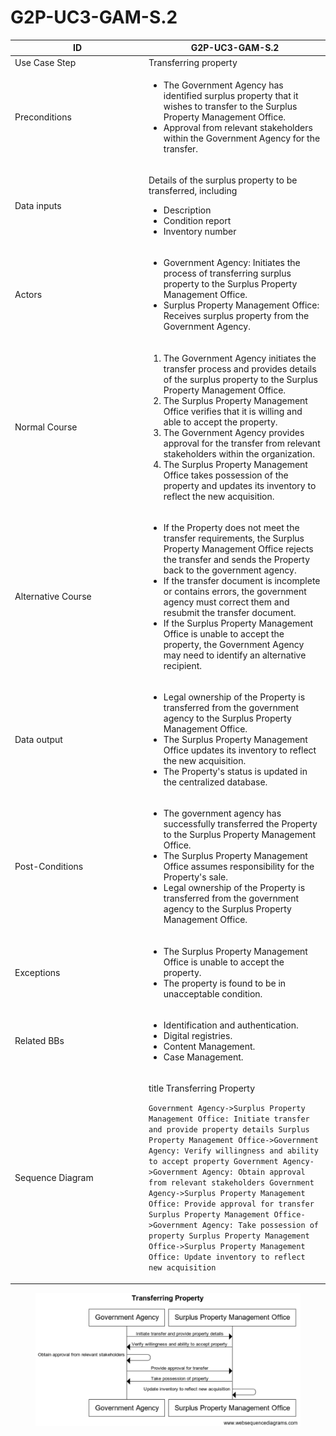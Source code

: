 # G2P-UC3-GAM-S.2

<table><thead><tr><th width="200">ID</th><th> G2P-UC3-GAM-S.2</th></tr></thead><tbody><tr><td>Use Case Step</td><td>Transferring property</td></tr><tr><td>Preconditions</td><td><ul><li>The Government Agency has identified surplus property that it wishes to transfer to the Surplus Property Management Office.</li><li>Approval from relevant stakeholders within the Government Agency for the transfer.</li></ul></td></tr><tr><td>Data inputs</td><td><p>Details of the surplus property to be transferred, including </p><ul><li>Description </li><li>Condition report </li><li>Inventory number</li></ul></td></tr><tr><td>Actors</td><td><ul><li>Government Agency: Initiates the process of transferring surplus property to the Surplus Property Management Office.</li><li>Surplus Property Management Office: Receives surplus property from the Government Agency.</li></ul></td></tr><tr><td>Normal Course</td><td><ol><li>The Government Agency initiates the transfer process and provides details of the surplus property to the Surplus Property Management Office.</li><li>The Surplus Property Management Office verifies that it is willing and able to accept the property.</li><li>The Government Agency provides approval for the transfer from relevant stakeholders within the organization.</li><li>The Surplus Property Management Office takes possession of the property and updates its inventory to reflect the new acquisition.</li></ol></td></tr><tr><td>Alternative Course</td><td><ul><li>If the Property does not meet the transfer requirements, the Surplus Property Management Office rejects the transfer and sends the Property back to the government agency.</li><li>If the transfer document is incomplete or contains errors, the government agency must correct them and resubmit the transfer document.</li><li>If the Surplus Property Management Office is unable to accept the property, the Government Agency may need to identify an alternative recipient.</li></ul></td></tr><tr><td>Data output</td><td><ul><li>Legal ownership of the Property is transferred from the government agency to the Surplus Property Management Office.</li><li>The Surplus Property Management Office updates its inventory to reflect the new acquisition.</li><li>The Property's status is updated in the centralized database.</li></ul></td></tr><tr><td>Post-Conditions</td><td><ul><li>The government agency has successfully transferred the Property to the Surplus Property Management Office.</li><li>The Surplus Property Management Office assumes responsibility for the Property's sale.</li><li>Legal ownership of the Property is transferred from the government agency to the Surplus Property Management Office.</li></ul></td></tr><tr><td>Exceptions</td><td><ul><li>The Surplus Property Management Office is unable to accept the property.</li><li>The property is found to be in unacceptable condition. </li></ul></td></tr><tr><td>Related BBs</td><td><ul><li>Identification and authentication.</li><li>Digital registries.</li><li>Content Management.</li><li>Case Management.</li></ul></td></tr><tr><td>Sequence Diagram</td><td><p>title Transferring Property</p><p></p><p><code>Government Agency->Surplus Property Management Office: Initiate transfer and provide property details Surplus Property Management Office->Government Agency: Verify willingness and ability to accept property Government Agency->Government Agency: Obtain approval from relevant stakeholders Government Agency->Surplus Property Management Office: Provide approval for transfer Surplus Property Management Office->Government Agency: Take possession of property Surplus Property Management Office->Surplus Property Management Office: Update inventory to reflect new acquisition</code></p></td></tr></tbody></table>

<figure><img src=".gitbook/assets/image (6).png" alt=""><figcaption></figcaption></figure>

